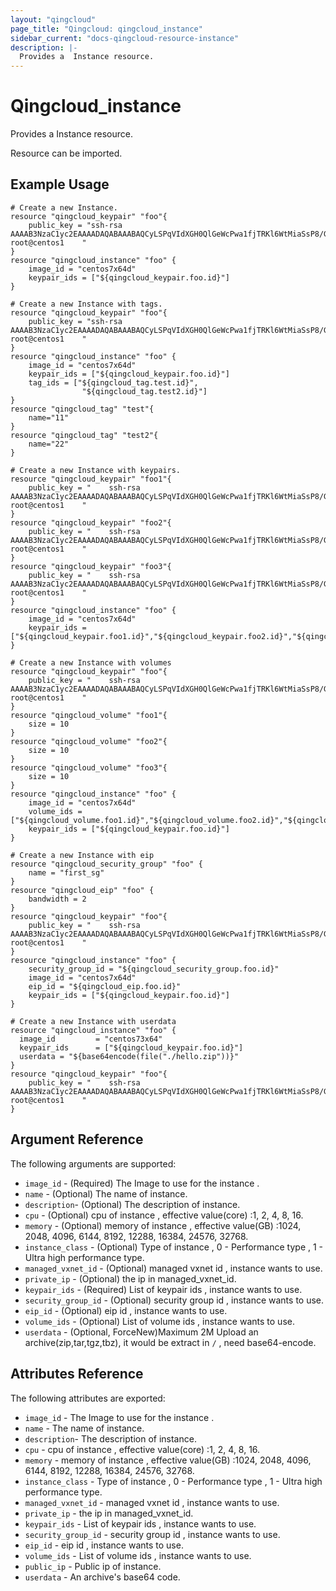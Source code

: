 ```yaml
---
layout: "qingcloud"
page_title: "Qingcloud: qingcloud_instance"
sidebar_current: "docs-qingcloud-resource-instance"
description: |-
  Provides a  Instance resource.
---
```


# Qingcloud\_instance

Provides a  Instance resource.

Resource can be imported.

## Example Usage

```hcl
# Create a new Instance.
resource "qingcloud_keypair" "foo"{
	public_key = "ssh-rsa AAAAB3NzaC1yc2EAAAADAQABAAABAQCyLSPqVIdXGH0QlGeWcPwa1fjTRKl6WtMiaSsP8/GnwjakDSKILUCoNe1yIpiK8F0/gmL71xaDQyfl7k6aE+gn6lSLUjpDmucAF1luGg6l7CIN+6hCqY3YqlAI05Tqwu0PdLAwCbGwdHcaWfECcbROJk5D0zpCTHmissrrAxdOv72g9Ple8KJ6C7F1tz6wmG0zUeineguGjW/PvfZiBDWZ/CyXGPeMDJxv3lrIiLa/ShgnQOxFTdHJPCw+F0/XlSzlIzP3gfni1vXxJWvYjdE9ULo7Z1DLWgZ73FCbeAvX/0e9C9jwT21Qa5RUy4pSP8m4WXSJgw2f9IpY1vIJFSZP root@centos1    "
}
resource "qingcloud_instance" "foo" {
	image_id = "centos7x64d"
	keypair_ids = ["${qingcloud_keypair.foo.id}"]
}
```
```hcl
# Create a new Instance with tags.
resource "qingcloud_keypair" "foo"{
	public_key = "ssh-rsa AAAAB3NzaC1yc2EAAAADAQABAAABAQCyLSPqVIdXGH0QlGeWcPwa1fjTRKl6WtMiaSsP8/GnwjakDSKILUCoNe1yIpiK8F0/gmL71xaDQyfl7k6aE+gn6lSLUjpDmucAF1luGg6l7CIN+6hCqY3YqlAI05Tqwu0PdLAwCbGwdHcaWfECcbROJk5D0zpCTHmissrrAxdOv72g9Ple8KJ6C7F1tz6wmG0zUeineguGjW/PvfZiBDWZ/CyXGPeMDJxv3lrIiLa/ShgnQOxFTdHJPCw+F0/XlSzlIzP3gfni1vXxJWvYjdE9ULo7Z1DLWgZ73FCbeAvX/0e9C9jwT21Qa5RUy4pSP8m4WXSJgw2f9IpY1vIJFSZP root@centos1    "
}
resource "qingcloud_instance" "foo" {
	image_id = "centos7x64d"
	keypair_ids = ["${qingcloud_keypair.foo.id}"]
	tag_ids = ["${qingcloud_tag.test.id}",
				"${qingcloud_tag.test2.id}"]
}
resource "qingcloud_tag" "test"{
	name="11"
}
resource "qingcloud_tag" "test2"{
	name="22"
}
```
```hcl
# Create a new Instance with keypairs.
resource "qingcloud_keypair" "foo1"{
	public_key = "    ssh-rsa AAAAB3NzaC1yc2EAAAADAQABAAABAQCyLSPqVIdXGH0QlGeWcPwa1fjTRKl6WtMiaSsP8/GnwjakDSKILUCoNe1yIpiK8F0/gmL71xaDQyfl7k6aE+gn6lSLUjpDmucAF1luGg6l7CIN+6hCqY3YqlAI05Tqwu0PdLAwCbGwdHcaWfECcbROJk5D0zpCTHmissrrAxdOv72g9Ple8KJ6C7F1tz6wmG0zUeineguGjW/PvfZiBDWZ/CyXGPeMDJxv3lrIiLa/ShgnQOxFTdHJPCw+F0/XlSzlIzP3gfni1vXxJWvYjdE9ULo7Z1DLWgZ73FCbeAvX/0e9C9jwT21Qa5RUy4pSP8m4WXSJgw2f9IpY1vIJFSZP root@centos1    "
}
resource "qingcloud_keypair" "foo2"{
	public_key = "    ssh-rsa AAAAB3NzaC1yc2EAAAADAQABAAABAQCyLSPqVIdXGH0QlGeWcPwa1fjTRKl6WtMiaSsP8/GnwjakDSKILUCoNe1yIpiK8F0/gmL71xaDQyfl7k6aE+gn6lSLUjpDmucAF1luGg6l7CIN+6hCqY3YqlAI05Tqwu0PdLAwCbGwdHcaWfECcbROJk5D0zpCTHmissrrAxdOv72g9Ple8KJ6C7F1tz6wmG0zUeineguGjW/PvfZiBDWZ/CyXGPeMDJxv3lrIiLa/ShgnQOxFTdHJPCw+F0/XlSzlIzP3gfni1vXxJWvYjdE9ULo7Z1DLWgZ73FCbeAvX/0e9C9jwT21Qa5RUy4pSP8m4WXSJgw2f9IpY1vIJFSZP root@centos1    "
}
resource "qingcloud_keypair" "foo3"{
	public_key = "    ssh-rsa AAAAB3NzaC1yc2EAAAADAQABAAABAQCyLSPqVIdXGH0QlGeWcPwa1fjTRKl6WtMiaSsP8/GnwjakDSKILUCoNe1yIpiK8F0/gmL71xaDQyfl7k6aE+gn6lSLUjpDmucAF1luGg6l7CIN+6hCqY3YqlAI05Tqwu0PdLAwCbGwdHcaWfECcbROJk5D0zpCTHmissrrAxdOv72g9Ple8KJ6C7F1tz6wmG0zUeineguGjW/PvfZiBDWZ/CyXGPeMDJxv3lrIiLa/ShgnQOxFTdHJPCw+F0/XlSzlIzP3gfni1vXxJWvYjdE9ULo7Z1DLWgZ73FCbeAvX/0e9C9jwT21Qa5RUy4pSP8m4WXSJgw2f9IpY1vIJFSZP root@centos1    "
}
resource "qingcloud_instance" "foo" {
	image_id = "centos7x64d"
	keypair_ids = ["${qingcloud_keypair.foo1.id}","${qingcloud_keypair.foo2.id}","${qingcloud_keypair.foo3.id}"]
}
```
```hcl
# Create a new Instance with volumes
resource "qingcloud_keypair" "foo"{
	public_key = "    ssh-rsa AAAAB3NzaC1yc2EAAAADAQABAAABAQCyLSPqVIdXGH0QlGeWcPwa1fjTRKl6WtMiaSsP8/GnwjakDSKILUCoNe1yIpiK8F0/gmL71xaDQyfl7k6aE+gn6lSLUjpDmucAF1luGg6l7CIN+6hCqY3YqlAI05Tqwu0PdLAwCbGwdHcaWfECcbROJk5D0zpCTHmissrrAxdOv72g9Ple8KJ6C7F1tz6wmG0zUeineguGjW/PvfZiBDWZ/CyXGPeMDJxv3lrIiLa/ShgnQOxFTdHJPCw+F0/XlSzlIzP3gfni1vXxJWvYjdE9ULo7Z1DLWgZ73FCbeAvX/0e9C9jwT21Qa5RUy4pSP8m4WXSJgw2f9IpY1vIJFSZP root@centos1    "
}
resource "qingcloud_volume" "foo1"{
	size = 10
}
resource "qingcloud_volume" "foo2"{
	size = 10
}
resource "qingcloud_volume" "foo3"{
	size = 10
}
resource "qingcloud_instance" "foo" {
	image_id = "centos7x64d"
	volume_ids = ["${qingcloud_volume.foo1.id}","${qingcloud_volume.foo2.id}","${qingcloud_volume.foo3.id}"]
	keypair_ids = ["${qingcloud_keypair.foo.id}"]
}
```
```hcl
# Create a new Instance with eip
resource "qingcloud_security_group" "foo" {
    name = "first_sg"
}
resource "qingcloud_eip" "foo" {
    bandwidth = 2
}
resource "qingcloud_keypair" "foo"{
	public_key = "    ssh-rsa AAAAB3NzaC1yc2EAAAADAQABAAABAQCyLSPqVIdXGH0QlGeWcPwa1fjTRKl6WtMiaSsP8/GnwjakDSKILUCoNe1yIpiK8F0/gmL71xaDQyfl7k6aE+gn6lSLUjpDmucAF1luGg6l7CIN+6hCqY3YqlAI05Tqwu0PdLAwCbGwdHcaWfECcbROJk5D0zpCTHmissrrAxdOv72g9Ple8KJ6C7F1tz6wmG0zUeineguGjW/PvfZiBDWZ/CyXGPeMDJxv3lrIiLa/ShgnQOxFTdHJPCw+F0/XlSzlIzP3gfni1vXxJWvYjdE9ULo7Z1DLWgZ73FCbeAvX/0e9C9jwT21Qa5RUy4pSP8m4WXSJgw2f9IpY1vIJFSZP root@centos1    "
}
resource "qingcloud_instance" "foo" {
	security_group_id = "${qingcloud_security_group.foo.id}"
	image_id = "centos7x64d"
	eip_id = "${qingcloud_eip.foo.id}"
	keypair_ids = ["${qingcloud_keypair.foo.id}"]
}
```
```hcl
# Create a new Instance with userdata
resource "qingcloud_instance" "foo" {
  image_id         = "centos73x64"
  keypair_ids      = ["${qingcloud_keypair.foo.id}"]
  userdata = "${base64encode(file("./hello.zip"))}"
}
resource "qingcloud_keypair" "foo"{
	public_key = "    ssh-rsa AAAAB3NzaC1yc2EAAAADAQABAAABAQCyLSPqVIdXGH0QlGeWcPwa1fjTRKl6WtMiaSsP8/GnwjakDSKILUCoNe1yIpiK8F0/gmL71xaDQyfl7k6aE+gn6lSLUjpDmucAF1luGg6l7CIN+6hCqY3YqlAI05Tqwu0PdLAwCbGwdHcaWfECcbROJk5D0zpCTHmissrrAxdOv72g9Ple8KJ6C7F1tz6wmG0zUeineguGjW/PvfZiBDWZ/CyXGPeMDJxv3lrIiLa/ShgnQOxFTdHJPCw+F0/XlSzlIzP3gfni1vXxJWvYjdE9ULo7Z1DLWgZ73FCbeAvX/0e9C9jwT21Qa5RUy4pSP8m4WXSJgw2f9IpY1vIJFSZP root@centos1    "
}
```

## Argument Reference

The following arguments are supported:

* `image_id` - (Required) The Image to use for the instance . 
* `name` - (Optional) The name of instance.
* `description`- (Optional) The description of instance.
* `cpu` - (Optional) cpu of instance , effective value(core) :1, 2, 4, 8, 16.
* `memory` - (Optional) memory of instance , effective value(GB) :1024, 2048, 4096, 6144, 8192, 12288, 16384, 24576, 32768.
* `instance_class` - (Optional) Type of instance , 0 - Performance type , 1 - Ultra high performance type.
* `managed_vxnet_id` - (Optional) managed vxnet id , instance wants to use.
* `private_ip` - (Optional) the ip in managed_vxnet_id.
* `keypair_ids` - (Required) List of keypair ids , instance wants to use.
* `security_group_id` - (Optional) security group id , instance wants to use.
* `eip_id` - (Optional) eip id , instance wants to use.
* `volume_ids` - (Optional) List of volume ids , instance wants to use.
* `userdata` - (Optional, ForceNew)Maximum 2M  Upload an archive(zip,tar,tgz,tbz), it would be extract in `/` , need base64-encode. 

## Attributes Reference

The following attributes are exported:

* `image_id` - The Image to use for the instance . 
* `name` - The name of instance.
* `description`- The description of instance.
* `cpu` - cpu of instance , effective value(core) :1, 2, 4, 8, 16.
* `memory` - memory of instance , effective value(GB) :1024, 2048, 4096, 6144, 8192, 12288, 16384, 24576, 32768.
* `instance_class` - Type of instance , 0 - Performance type , 1 - Ultra high performance type.
* `managed_vxnet_id` - managed vxnet id , instance wants to use.
* `private_ip` - the ip in managed_vxnet_id.
* `keypair_ids` - List of keypair ids , instance wants to use.
* `security_group_id` - security group id , instance wants to use.
* `eip_id` - eip id , instance wants to use.
* `volume_ids` - List of volume ids , instance wants to use.
* `public_ip` - Public ip of instance.
* `userdata` - An archive's base64 code.
